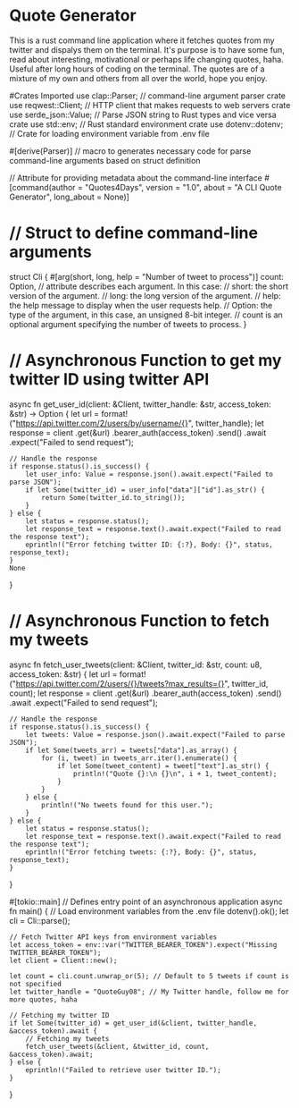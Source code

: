 # Quote Generator
This is a rust command line application where it fetches quotes from my twitter and dispalys them on the terminal.
It's purpose is to have some fun, read about interesting, motivational or perhaps life changing quotes, haha. 
Useful after long hours of coding on the terminal.
The quotes are of a mixture of my own and others from all over the world, hope you enjoy.

#Crates Imported
use clap::Parser; // command-line argument parser crate
use reqwest::Client; // HTTP client that makes requests to web servers crate
use serde_json::Value; // Parse JSON string to Rust types and vice versa crate
use std::env; // Rust standard environment crate
use dotenv::dotenv; // Crate for loading environment variable from .env file

#[derive(Parser)] // macro to generates necessary code for parse command-line arguments based on struct definition

// Attribute for providing metadata about the command-line interface
#[command(author = "Quotes4Days", version = "1.0", about = "A CLI Quote Generator", long_about = None)]

# // Struct to define command-line arguments
struct Cli {
    #[arg(short, long, help = "Number of tweet to process")]
    count: Option<u8>,
    //   attribute describes each argument. In this case:
    //   short: the short version of the argument.
    //   long: the long version of the argument.
    //   help: the help message to display when the user requests help.
    //   Option<u8>: the type of the argument, in this case, an unsigned 8-bit integer.
    //   count is an optional argument specifying the number of tweets to process.
}

# // Asynchronous Function to get my twitter ID using twitter API

async fn get_user_id(client: &Client, twitter_handle: &str, access_token: &str) -> Option<String> {
    let url = format!("https://api.twitter.com/2/users/by/username/{}", twitter_handle);
    let response = client
        .get(&url)
        .bearer_auth(access_token)
        .send()
        .await
        .expect("Failed to send request");


    // Handle the response
    if response.status().is_success() {
        let user_info: Value = response.json().await.expect("Failed to parse JSON");
        if let Some(twitter_id) = user_info["data"]["id"].as_str() {
            return Some(twitter_id.to_string());
        }
    } else {
        let status = response.status();
        let response_text = response.text().await.expect("Failed to read the response text");
        eprintln!("Error fetching twitter ID: {:?}, Body: {}", status, response_text);
    }
    None
}

# // Asynchronous Function to fetch my tweets

async fn fetch_user_tweets(client: &Client, twitter_id: &str, count: u8, access_token: &str) {
    let url = format!("https://api.twitter.com/2/users/{}/tweets?max_results={}", twitter_id, count);
    let response = client
        .get(&url)
        .bearer_auth(access_token)
        .send()
        .await
        .expect("Failed to send request");

    // Handle the response
    if response.status().is_success() {
        let tweets: Value = response.json().await.expect("Failed to parse JSON");
        if let Some(tweets_arr) = tweets["data"].as_array() {
            for (i, tweet) in tweets_arr.iter().enumerate() {
                if let Some(tweet_content) = tweet["text"].as_str() {
                    println!("Quote {}:\n {}\n", i + 1, tweet_content);
                }
            }
        } else {
            println!("No tweets found for this user.");
        }
    } else {
        let status = response.status();
        let response_text = response.text().await.expect("Failed to read the response text");
        eprintln!("Error fetching tweets: {:?}, Body: {}", status, response_text);
    }
}


#[tokio::main] // Defines entry point of an asynchronous application
async fn main() {
    // Load environment variables from the .env file
    dotenv().ok();
    let cli = Cli::parse();

    // Fetch Twitter API keys from environment variables
    let access_token = env::var("TWITTER_BEARER_TOKEN").expect("Missing TWITTER_BEARER_TOKEN");
    let client = Client::new();

    let count = cli.count.unwrap_or(5); // Default to 5 tweets if count is not specified
    let twitter_handle = "QuoteGuy08"; // My Twitter handle, follow me for more quotes, haha

    // Fetching my twitter ID
    if let Some(twitter_id) = get_user_id(&client, twitter_handle, &access_token).await {
        // Fetching my tweets
        fetch_user_tweets(&client, &twitter_id, count, &access_token).await;
    } else {
        eprintln!("Failed to retrieve user twitter ID.");
    }
}
